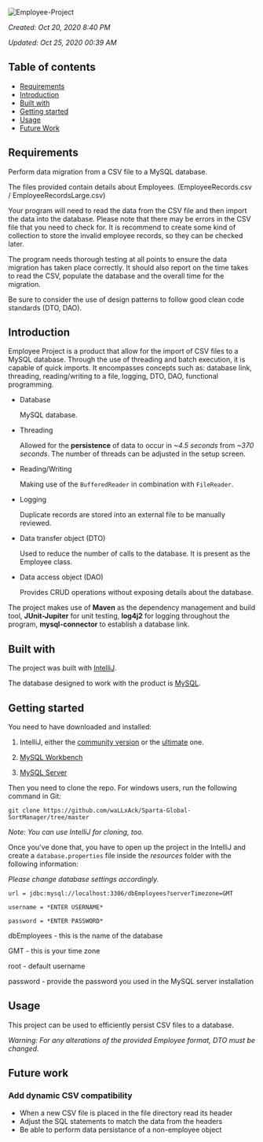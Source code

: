 ![Employee-Project](https://user-images.githubusercontent.com/15944458/97095701-b5ece100-165a-11eb-8079-184dc6b824f9.png)

*Created: Oct 20, 2020 8:40 PM*

*Updated: Oct 25, 2020 00:39 AM*

## Table of contents

- [Requirements](#requirements)
- [Introduction](#introduction)
- [Built with](#built-with)
- [Getting started](#getting-started)
- [Usage](#usage)
- [Future Work](#future-work)

## Requirements

Perform data migration from a CSV file to a MySQL database. 

The files provided contain details about Employees. (EmployeeRecords.csv / EmployeeRecordsLarge.csv)

Your program will need to read the data from the CSV file and then import the data into the database. Please note that there may be errors in the CSV file that you need to check for. It is recommend to create some kind of collection to store the invalid employee records, so they can be checked later.

The program needs thorough testing at all points to ensure the data migration has taken place correctly. It should also report on the time takes to read the CSV, populate the database and the overall time for the migration.

Be sure to consider the use of design patterns to follow good clean code standards (DTO, DAO).

## Introduction

Employee Project is a product that allow for the import of CSV files to a MySQL database. Through the use of threading and batch execution, it is capable of quick imports. It encompasses concepts such as: database link, threading, reading/writing to a file, logging, DTO, DAO, functional programming.

- Database

    MySQL database.

- Threading

    Allowed for the **persistence** of data to occur in *~4.5 seconds* from *~370 seconds*. The number of threads can be adjusted in the setup screen.

- Reading/Writing

    Making use of the `BufferedReader` in combination with `FileReader`.

- Logging

    Duplicate records are stored into an external file to be manually reviewed.

- Data transfer object (DTO)

    Used to reduce the number of calls to the database. It is present as the Employee class.

- Data access object (DAO)

    Provides CRUD operations without exposing details about the database.

The project makes use of **Maven** as the dependency management and build tool, **JUnit-Jupiter** for unit testing, **log4j2** for logging throughout the program, **mysql-connector** to establish a database link.

## Built with

The project was built with [IntelliJ](https://www.jetbrains.com/idea/).

The database designed to work with the product is [MySQL](https://www.mysql.com/).

## Getting started

You need to have downloaded and installed:
 
1. IntelliJ, either the [community version](https://www.jetbrains.com/idea/download/download-thanks.html?platform=windows&code=IIC) or the [ultimate](https://www.jetbrains.com/idea/download/download-thanks.html?platform=windows) one.

2. [MySQL Workbench](https://dev.mysql.com/downloads/workbench/)

3. [MySQL Server](https://dev.mysql.com/downloads/windows/installer/8.0.html)

Then you need to clone the repo. For windows users, run the following command in Git:

`git clone https://github.com/waLLxAck/Sparta-Global-SortManager/tree/master`

*Note: You can use IntelliJ for cloning, too.*

Once you've done that, you have to open up the project in the IntelliJ and create a `database.properties` file inside the *resources* folder with the following information:

*Please change database settings accordingly.*

`url = jdbc:mysql://localhost:3306/dbEmployees?serverTimezone=GMT` 

`username = *ENTER USERNAME*`

`password = *ENTER PASSWORD*`

dbEmployees - this is the name of the database

GMT - this is your time zone

root - default username

password - provide the password you used in the MySQL server installation

## Usage

This project can be used to efficiently persist CSV files to a database.

*Warning: For any alterations of the provided Employee format, DTO must be changed.* 

## Future work

### Add dynamic CSV compatibility

- When a new CSV file is placed in the file directory read its header
- Adjust the SQL statements to match the data from the headers
- Be able to perform data persistance of a non-employee object
